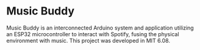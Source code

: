 # Music Buddy

Music Buddy is an interconnected Arduino system and application utilizing an ESP32 microcontroller to interact with Spotify, fusing the physical environment with music. This project was developed in MIT 6.08.
